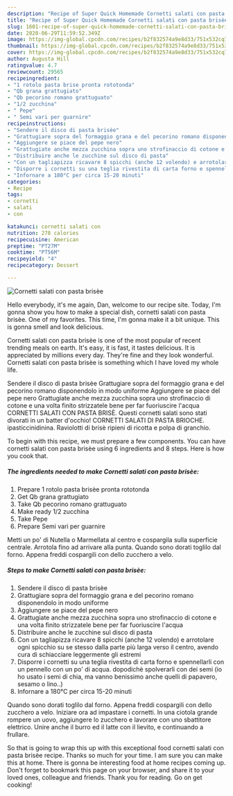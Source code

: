 ```yaml
---
description: "Recipe of Super Quick Homemade Cornetti salati con pasta brisèe"
title: "Recipe of Super Quick Homemade Cornetti salati con pasta brisèe"
slug: 1601-recipe-of-super-quick-homemade-cornetti-salati-con-pasta-brisee
date: 2020-06-29T11:59:52.349Z
image: https://img-global.cpcdn.com/recipes/b2f832574a9e8d33/751x532cq70/cornetti-salati-con-pasta-brisee-recipe-main-photo.jpg
thumbnail: https://img-global.cpcdn.com/recipes/b2f832574a9e8d33/751x532cq70/cornetti-salati-con-pasta-brisee-recipe-main-photo.jpg
cover: https://img-global.cpcdn.com/recipes/b2f832574a9e8d33/751x532cq70/cornetti-salati-con-pasta-brisee-recipe-main-photo.jpg
author: Augusta Hill
ratingvalue: 4.7
reviewcount: 29565
recipeingredient:
- "1 rotolo pasta brise pronta rototonda"
- "Qb grana grattugiato"
- "Qb pecorino romano grattuguato"
- "1/2 zucchina"
- " Pepe"
- " Semi vari per guarnire"
recipeinstructions:
- "Sendere il disco di pasta brisèe"
- "Grattugiare sopra del formaggio grana e del pecorino romano disponendolo in modo uniforme"
- "Aggiungere se piace del pepe nero"
- "Grattugiate anche mezza zucchina sopra uno strofinaccio di cotone e una volta finito strizzatele bene per far fuoriuscire l&#39;acqua"
- "Distribuire anche le zucchine sul disco di pasta"
- "Con un tagliapizza ricavare 8 spicchi (anche 12 volendo) e arrotolare ogni spicchio su se stesso dalla parte più larga verso il centro, avendo cura di schiacciare leggermente gli estremi"
- "Disporre i cornetti su una teglia rivestita di carta forno e spennellarli con un pennello con un po&#39; di acqua. dopodichè spolverarli con dei semi (io ho usato i semi di chia, ma vanno benissimo anche quelli di papavero, sesamo o lino..)"
- "Infornare a 180°C per circa 15-20 minuti"
categories:
- Recipe
tags:
- cornetti
- salati
- con

katakunci: cornetti salati con 
nutrition: 278 calories
recipecuisine: American
preptime: "PT27M"
cooktime: "PT56M"
recipeyield: "4"
recipecategory: Dessert

---
```



![Cornetti salati con pasta brisèe](https://img-global.cpcdn.com/recipes/b2f832574a9e8d33/751x532cq70/cornetti-salati-con-pasta-brisee-recipe-main-photo.jpg)

Hello everybody, it's me again, Dan, welcome to our recipe site. Today, I'm gonna show you how to make a special dish, cornetti salati con pasta brisèe. One of my favorites. This time, I'm gonna make it a bit unique. This is gonna smell and look delicious.

Cornetti salati con pasta brisèe is one of the most popular of recent trending meals on earth. It's easy, it is fast, it tastes delicious. It is appreciated by millions every day. They're fine and they look wonderful. Cornetti salati con pasta brisèe is something which I have loved my whole life.

Sendere il disco di pasta brisèe Grattugiare sopra del formaggio grana e del pecorino romano disponendolo in modo uniforme Aggiungere se piace del pepe nero Grattugiate anche mezza zucchina sopra uno strofinaccio di cotone e una volta finito strizzatele bene per far fuoriuscire l&#39;acqua CORNETTI SALATI CON PASTA BRISÈ. Questi cornetti salati sono stati divorati in un batter d&#39;occhio! CORNETTI SALATI DI PASTA BRIOCHE. ipasticcinidinina. Raviolotti di brisè ripieni di ricotta e polpa di granchio.


To begin with this recipe, we must prepare a few components. You can have cornetti salati con pasta brisèe using 6 ingredients and 8 steps. Here is how you cook that.

<!--inarticleads1-->

##### The ingredients needed to make Cornetti salati con pasta brisèe:

1. Prepare 1 rotolo pasta brisèe pronta rototonda
1. Get Qb grana grattugiato
1. Take Qb pecorino romano grattuguato
1. Make ready 1/2 zucchina
1. Take  Pepe
1. Prepare  Semi vari per guarnire


Metti un po&#39; di Nutella o Marmellata al centro e cospargila sulla superficie centrale. Arrotola fino ad arrivare alla punta. Quando sono dorati toglilo dal forno. Appena freddi cospargili con dello zucchero a velo. 

<!--inarticleads2-->

##### Steps to make Cornetti salati con pasta brisèe:

1. Sendere il disco di pasta brisèe
1. Grattugiare sopra del formaggio grana e del pecorino romano disponendolo in modo uniforme
1. Aggiungere se piace del pepe nero
1. Grattugiate anche mezza zucchina sopra uno strofinaccio di cotone e una volta finito strizzatele bene per far fuoriuscire l&#39;acqua
1. Distribuire anche le zucchine sul disco di pasta
1. Con un tagliapizza ricavare 8 spicchi (anche 12 volendo) e arrotolare ogni spicchio su se stesso dalla parte più larga verso il centro, avendo cura di schiacciare leggermente gli estremi
1. Disporre i cornetti su una teglia rivestita di carta forno e spennellarli con un pennello con un po&#39; di acqua. dopodichè spolverarli con dei semi (io ho usato i semi di chia, ma vanno benissimo anche quelli di papavero, sesamo o lino..)
1. Infornare a 180°C per circa 15-20 minuti


Quando sono dorati toglilo dal forno. Appena freddi cospargili con dello zucchero a velo. Iniziare ora ad impastare i cornetti. In una ciotola grande rompere un uovo, aggiungere lo zucchero e lavorare con uno sbattitore elettrico. Unire anche il burro ed il latte con il lievito, e continuando a frullare. 

So that is going to wrap this up with this exceptional food cornetti salati con pasta brisèe recipe. Thanks so much for your time. I am sure you can make this at home. There is gonna be interesting food at home recipes coming up. Don't forget to bookmark this page on your browser, and share it to your loved ones, colleague and friends. Thank you for reading. Go on get cooking!
